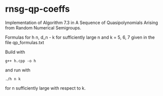 # rnsg-qp-coeffs
Implementation of Algorithm 7.3 in A Sequence of Quasipolynomials Arising from Random Numerical Semigroups.

Formulas for h <subscript>n, d_n - k</subscript> for sufficiently large n and k = 5, 6, 7 given in the file qp_formulas.txt

Build with 

`g++ h.cpp -o h`

and run with

`./h n k`

for n sufficiently large with respect to k.
